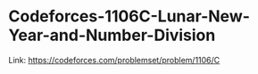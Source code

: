 # Codeforces-1106C-Lunar-New-Year-and-Number-Division
Link: https://codeforces.com/problemset/problem/1106/C
